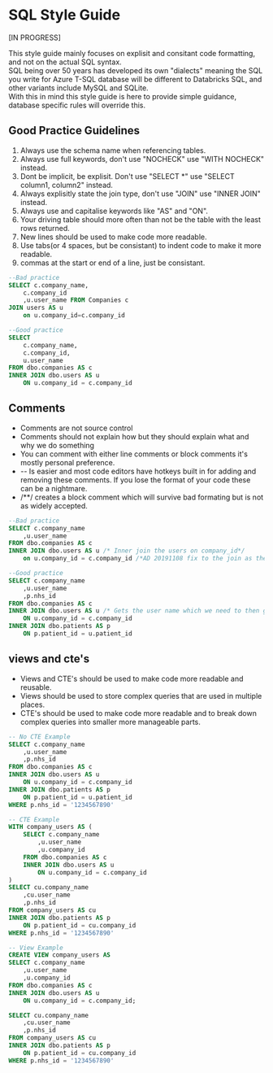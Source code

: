 # **SQL Style Guide**

[IN PROGRESS]

This style guide mainly focuses on explisit and consitant code formatting, and not on the actual SQL syntax.  
SQL being over 50 years has developed its own "dialects" meaning the SQL you write for Azure T-SQL database will be different to Databricks SQL, and other variants include MySQL and SQLite.  
With this in mind this style guide is here to provide simple guidance, database specific rules will override this.

## Good Practice Guidelines
1. Always use the schema name when referencing tables.
1. Always use full keywords, don't use "NOCHECK" use "WITH NOCHECK" instead.
1. Dont be implicit, be explisit. Don't use "SELECT *" use "SELECT column1, column2" instead.
1. Always explisitly state the join type, don't use "JOIN" use "INNER JOIN" instead.
1. Always use and capitalise keywords like "AS" and "ON".
1. Your driving table should more often than not be the table with the least rows returned.
1. New lines should be used to make code more readable. 
1. Use tabs(or 4 spaces, but be consistant) to indent code to make it more readable.
1. commas at the start or end of a line, just be consistant.


```SQL
--Bad practice
SELECT c.company_name,
    c.company_id
    ,u.user_name FROM Companies c
JOIN users AS u
    on u.company_id=c.company_id

--Good practice
SELECT 
    c.company_name,
    c.company_id,
    u.user_name 
FROM dbo.companies AS c
INNER JOIN dbo.users AS u
    ON u.company_id = c.company_id
```

## Comments
* Comments are not source control
* Comments should not explain how but they should explain what and why we do something
* You can comment with either line comments or block comments it's mostly personal preference.
* -- Is easier and most code editors have hotkeys built in for adding and removing these comments. If you lose the format of your code these can be a nightmare.
* /**/ creates a block comment which will survive bad formating but is not as widely accepted.

```SQL
--Bad practice
SELECT c.company_name
    ,u.user_name 
FROM dbo.companies AS c
INNER JOIN dbo.users AS u /* Inner join the users on company_id*/
    on u.company_id = c.company_id /*AD 20191108 fix to the join as the alias was wrong*/

--Good practice
SELECT c.company_name
    ,u.user_name
    ,p.nhs_id
FROM dbo.companies AS c
INNER JOIN dbo.users AS u /* Gets the user name which we need to then go get the patient information*/
    ON u.company_id = c.company_id
INNER JOIN dbo.patients AS p
    ON p.patient_id = u.patient_id
```

## views and cte's
* Views and CTE's should be used to make code more readable and reusable.
* Views should be used to store complex queries that are used in multiple places.
* CTE's should be used to make code more readable and to break down complex queries into smaller more manageable parts.

```SQL
-- No CTE Example
SELECT c.company_name
    ,u.user_name
    ,p.nhs_id
FROM dbo.companies AS c
INNER JOIN dbo.users AS u
    ON u.company_id = c.company_id
INNER JOIN dbo.patients AS p
    ON p.patient_id = u.patient_id
WHERE p.nhs_id = '1234567890'

-- CTE Example
WITH company_users AS (
    SELECT c.company_name
        ,u.user_name
        ,u.company_id
    FROM dbo.companies AS c
    INNER JOIN dbo.users AS u
        ON u.company_id = c.company_id
)
SELECT cu.company_name
    ,cu.user_name
    ,p.nhs_id
FROM company_users AS cu
INNER JOIN dbo.patients AS p
    ON p.patient_id = cu.company_id
WHERE p.nhs_id = '1234567890'

-- View Example
CREATE VIEW company_users AS
SELECT c.company_name
    ,u.user_name
    ,u.company_id
FROM dbo.companies AS c
INNER JOIN dbo.users AS u
    ON u.company_id = c.company_id;

SELECT cu.company_name
    ,cu.user_name
    ,p.nhs_id
FROM company_users AS cu
INNER JOIN dbo.patients AS p
    ON p.patient_id = cu.company_id
WHERE p.nhs_id = '1234567890'
```

